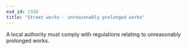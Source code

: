 ```yaml
---
esd_id: 1316
title: "Street works - unreasonably prolonged works"
---
```


A local authority must comply with regulations relating to unreasonably prolonged works.

